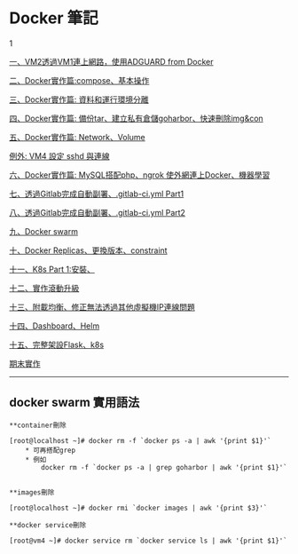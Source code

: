 # Docker 筆記

1

[一、VM2透過VM1連上網路，使用ADGUARD from Docker](https://github.com/TKTim/Docker-/blob/master/files/20200915.md)

[二、Docker實作篇:compose、基本操作](https://github.com/TKTim/Docker-/blob/master/files/20200922.md)

[三、Docker實作篇: 資料和運行環境分離](https://github.com/TKTim/Docker-/blob/master/files/20200929.md)

[四、Docker實作篇: 備份tar、建立私有倉儲goharbor、快速刪除img&con](https://github.com/TKTim/Docker-/blob/master/files/20201006.md)

[五、Docker實作篇: Network、Volume](https://github.com/TKTim/Docker-/blob/master/files/20201013.md)

[例外: VM4 設定 sshd 與連線](https://github.com/TKTim/Docker-/blob/master/files/setVm4.md)

[六、Docker實作篇: MySQL搭配php、ngrok 使外網連上Docker、機器學習](https://github.com/TKTim/Docker-/blob/master/files/20201020.md)

[七、透過Gitlab完成自動副署、.gitlab-ci.yml Part1](https://github.com/TKTim/Docker-/blob/master/files/20201027.md)

[八、透過Gitlab完成自動副署、.gitlab-ci.yml Part2](https://github.com/TKTim/Docker-/blob/master/files/20201103.md)

[九、Docker swarm](https://github.com/TKTim/Docker-/blob/master/files/20201117.md)

[十、Docker Replicas、更換版本、constraint](https://github.com/TKTim/Docker-/blob/master/files/20201124.md)

[十一、K8s Part 1:安裝、](https://github.com/TKTim/Docker-/blob/master/files/20201201.md)

[十二、實作滾動升級](https://github.com/TKTim/Docker-/blob/master/files/20201208.md)

[十三、附載均衡、修正無法透過其他虛擬機IP連線問題](https://github.com/TKTim/Docker-/blob/master/files/20201215.md)

[十四、Dashboard、Helm](https://github.com/TKTim/Docker-/blob/master/files/20201229.md)

[十五、完整架設Flask、k8s](https://github.com/TKTim/Docker-/blob/master/files/20210105.md)

[期末實作](https://github.com/TKTim/Docker-/blob/master/files/Homework.md)

---

## docker swarm 實用語法

    **container刪除

    [root@localhost ~]# docker rm -f `docker ps -a | awk '{print $1}'`
        * 可再搭配grep
        * 例如
            docker rm -f `docker ps -a | grep goharbor | awk '{print $1}'`

  
    **images刪除

    [root@localhost ~]# docker rmi `docker images | awk '{print $3}'`

    **docker service刪除

    [root@vm4 ~]# docker service rm `docker service ls | awk '{print $1}'`







